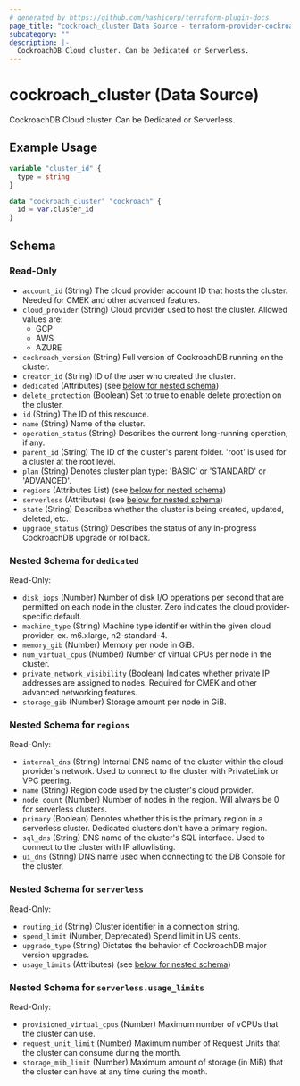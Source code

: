 ```yaml
---
# generated by https://github.com/hashicorp/terraform-plugin-docs
page_title: "cockroach_cluster Data Source - terraform-provider-cockroach"
subcategory: ""
description: |-
  CockroachDB Cloud cluster. Can be Dedicated or Serverless.
---
```


# cockroach_cluster (Data Source)

CockroachDB Cloud cluster. Can be Dedicated or Serverless.

## Example Usage

```terraform
variable "cluster_id" {
  type = string
}

data "cockroach_cluster" "cockroach" {
  id = var.cluster_id
}
```

<!-- schema generated by tfplugindocs -->
## Schema

### Read-Only

- `account_id` (String) The cloud provider account ID that hosts the cluster. Needed for CMEK and other advanced features.
- `cloud_provider` (String) Cloud provider used to host the cluster. Allowed values are:
  * GCP
  * AWS
  * AZURE
- `cockroach_version` (String) Full version of CockroachDB running on the cluster.
- `creator_id` (String) ID of the user who created the cluster.
- `dedicated` (Attributes) (see [below for nested schema](#nestedatt--dedicated))
- `delete_protection` (Boolean) Set to true to enable delete protection on the cluster.
- `id` (String) The ID of this resource.
- `name` (String) Name of the cluster.
- `operation_status` (String) Describes the current long-running operation, if any.
- `parent_id` (String) The ID of the cluster's parent folder. 'root' is used for a cluster at the root level.
- `plan` (String) Denotes cluster plan type: 'BASIC' or 'STANDARD' or 'ADVANCED'.
- `regions` (Attributes List) (see [below for nested schema](#nestedatt--regions))
- `serverless` (Attributes) (see [below for nested schema](#nestedatt--serverless))
- `state` (String) Describes whether the cluster is being created, updated, deleted, etc.
- `upgrade_status` (String) Describes the status of any in-progress CockroachDB upgrade or rollback.

<a id="nestedatt--dedicated"></a>
### Nested Schema for `dedicated`

Read-Only:

- `disk_iops` (Number) Number of disk I/O operations per second that are permitted on each node in the cluster. Zero indicates the cloud provider-specific default.
- `machine_type` (String) Machine type identifier within the given cloud provider, ex. m6.xlarge, n2-standard-4.
- `memory_gib` (Number) Memory per node in GiB.
- `num_virtual_cpus` (Number) Number of virtual CPUs per node in the cluster.
- `private_network_visibility` (Boolean) Indicates whether private IP addresses are assigned to nodes. Required for CMEK and other advanced networking features.
- `storage_gib` (Number) Storage amount per node in GiB.


<a id="nestedatt--regions"></a>
### Nested Schema for `regions`

Read-Only:

- `internal_dns` (String) Internal DNS name of the cluster within the cloud provider's network. Used to connect to the cluster with PrivateLink or VPC peering.
- `name` (String) Region code used by the cluster's cloud provider.
- `node_count` (Number) Number of nodes in the region. Will always be 0 for serverless clusters.
- `primary` (Boolean) Denotes whether this is the primary region in a serverless cluster. Dedicated clusters don't have a primary region.
- `sql_dns` (String) DNS name of the cluster's SQL interface. Used to connect to the cluster with IP allowlisting.
- `ui_dns` (String) DNS name used when connecting to the DB Console for the cluster.


<a id="nestedatt--serverless"></a>
### Nested Schema for `serverless`

Read-Only:

- `routing_id` (String) Cluster identifier in a connection string.
- `spend_limit` (Number, Deprecated) Spend limit in US cents.
- `upgrade_type` (String) Dictates the behavior of CockroachDB major version upgrades.
- `usage_limits` (Attributes) (see [below for nested schema](#nestedatt--serverless--usage_limits))

<a id="nestedatt--serverless--usage_limits"></a>
### Nested Schema for `serverless.usage_limits`

Read-Only:

- `provisioned_virtual_cpus` (Number) Maximum number of vCPUs that the cluster can use.
- `request_unit_limit` (Number) Maximum number of Request Units that the cluster can consume during the month.
- `storage_mib_limit` (Number) Maximum amount of storage (in MiB) that the cluster can have at any time during the month.
